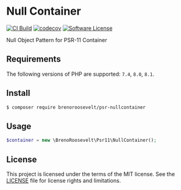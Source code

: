 # Null Container

[![CI Build](https://github.com/brenoroosevelt/psr-nullcontainer/actions/workflows/ci.yml/badge.svg)](https://github.com/brenoroosevelt/psr-nullcontainer/actions/workflows/ci.yml)
[![codecov](https://codecov.io/gh/brenoroosevelt/psr-nullcontainer/branch/main/graph/badge.svg?token=S1QBA18IBX)](https://codecov.io/gh/brenoroosevelt/psr-nullcontainer)
[![Software License](https://img.shields.io/badge/license-MIT-brightgreen.svg?style=flat)](LICENSE.md)

Null Object Pattern for PSR-11 Container

## Requirements

The following versions of PHP are supported: `7.4`, `8.0`, `8.1`.

## Install

```bash
$ composer require brenoroosevelt/psr-nullcontainer
```

## Usage
```php
$container = new \BrenoRoosevelt\Psr11\NullContainer();
```

## License

This project is licensed under the terms of the MIT license. See the [LICENSE](LICENSE.md) file for license rights and limitations.

